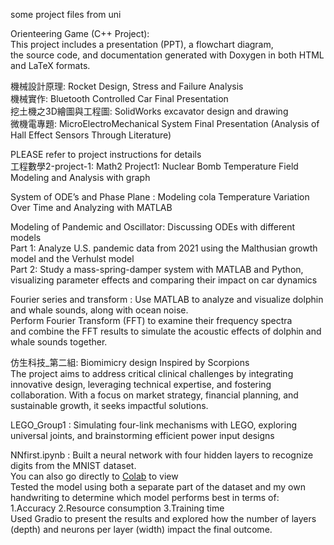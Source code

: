 some project files from uni    
  
Orienteering Game (C++ Project):    
This project includes a presentation (PPT), a flowchart diagram,   
the source code, and documentation generated with Doxygen in both HTML and LaTeX formats.
  
機械設計原理: Rocket Design, Stress and Failure Analysis  
機械實作: Bluetooth Controlled Car Final Presentation  
挖土機之3D繪圖與工程圖: SolidWorks excavator design and drawing  
微機電專題: MicroElectroMechanical System Final Presentation (Analysis of Hall Effect Sensors Through Literature)   

PLEASE refer to project instructions for details  
工程數學2-project-1: Math2 Project1: Nuclear Bomb Temperature Field Modeling and Analysis with graph  

System of ODE’s and Phase Plane : Modeling cola Temperature Variation Over Time and Analyzing with MATLAB  

Modeling of Pandemic and Oscillator:   Discussing ODEs with different models  
Part 1: Analyze U.S. pandemic data from 2021 using the Malthusian growth model and the Verhulst model  
Part 2: Study a mass-spring-damper system with MATLAB and Python,  
visualizing parameter effects and comparing their impact on car dynamics    

Fourier series and transform : Use MATLAB to analyze and visualize dolphin and whale sounds, along with ocean noise.  
Perform Fourier Transform (FFT) to examine their frequency spectra   
and combine the FFT results to simulate the acoustic effects of dolphin and whale sounds together.   


仿生科技_第二組: Biomimicry design Inspired by Scorpions    
The project aims to address critical clinical challenges by integrating innovative design, leveraging technical expertise, and fostering collaboration. With a focus on market strategy, financial planning, and sustainable growth, it seeks impactful solutions.    

LEGO_Group1 : Simulating four-link mechanisms with LEGO, exploring universal joints, and brainstorming efficient power input designs  

NNfirst.ipynb : Built a neural network with four hidden layers to recognize digits from the MNIST dataset.  
You can also go directly to [Colab](https://colab.research.google.com/drive/1HowV9ni0lMTnJy9WerZsJyQjUspaMsKy?usp=sharing) to view   
Tested the model using both a separate part of the dataset and my own handwriting to determine which model performs best in terms of:  
1.Accuracy  2.Resource consumption 3.Training time  
Used Gradio to present the results and explored how the number of layers (depth) and neurons per layer (width) impact the final outcome.

